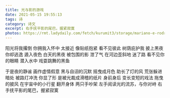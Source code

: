 ```yaml
---
title: 光与影的游戏
date: 2021-05-15 19:55:13
tags: 诗
category: 诗文
excerpt: 右手抚平影的尾巴，握紧寂寞
photos: https://rmt.ladydaily.com/fetch/kurumit3/storage/mariano-e-rodriguez-P0QYU43Cz4s-unsplash.jpg?w=1280&fmt=webp
---
```


阳光将我撂倒
你拥我入怀中
太接近
像贴纸抱紧
看不见彼此
树荫庇护我
披上黑夜
你却逃逸
遁入夜色
白天的黑夜
被包围的影
泄了气
在河边歪斜地
迷了路
看不见你的眼睛
潜入水中
戏耍跳舞的黑鱼

于是夜的静谧
画作虚情假意
黑与自诩的沉默
摇曳成月色
助长了灯的风
荒张躲进暗处
被路灯冲洗
你显了形
是被光裁成滑稽的纸片
身前身后
变长变短的戏法
拖曳的披风
在宇宙中的小行星
翻开身体
两只手吵架
左手阅读光的流苏，与你对峙
右手抚平影的尾巴，握紧寂寞

